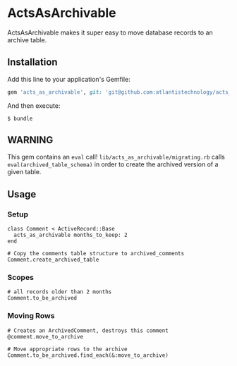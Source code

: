 # ActsAsArchivable

ActsAsArchivable makes it super easy to move database records to an archive table.

## Installation

Add this line to your application's Gemfile:

```ruby
gem 'acts_as_archivable', git: 'git@github.com:atlantistechnology/acts_as_archivable.git'
```

And then execute:

    $ bundle

## WARNING
This gem contains an `eval` call! `lib/acts_as_archivable/migrating.rb` calls `eval(archived_table_schema)` in order to create the archived version of a given table.

## Usage
### Setup

    class Comment < ActiveRecord::Base
      acts_as_archivable months_to_keep: 2
    end

    # Copy the comments table structure to archived_comments
    Comment.create_archived_table

### Scopes

    # all records older than 2 months
    Comment.to_be_archived


### Moving Rows

    # Creates an ArchivedComment, destroys this comment
    @comment.move_to_archive

    # Move appropriate rows to the archive
    Comment.to_be_archived.find_each(&:move_to_archive)
